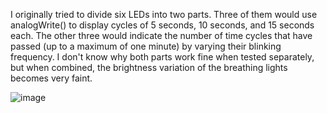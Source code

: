 

I originally tried to divide six LEDs into two parts. Three of them would use analogWrite() to display cycles of 5 seconds, 10 seconds, and 15 seconds each. The other three would indicate the number of time cycles that have passed (up to a maximum of one minute) by varying their blinking frequency. I don't know why both parts work fine when tested separately, but when combined, the brightness variation of the breathing lights becomes very faint.

![image](https://github.com/user-attachments/assets/7179df87-c5e3-423c-a100-75ee080ddc7a)

